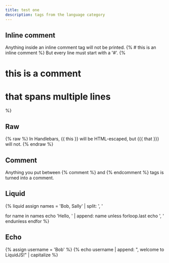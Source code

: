 ```yaml
---
title: test one
description: tags from the language category
---
```

## Inline comment
Anything inside an inline comment tag will not be printed.
{% # this is an inline comment %}
But every line must start with a '#'.
{%
  # this is a comment
  # that spans multiple lines
%}

## Raw
{% raw %}
  In Handlebars, {{ this }} will be HTML-escaped, but
  {{{ that }}} will not.
{% endraw %}

## Comment
Anything you put between {% comment %} and {% endcomment %} tags
is turned into a comment.

## Liquid
{% liquid
  assign names = 'Bob, Sally' | split: ', '

  for name in names
    echo 'Hello, ' | append: name
    unless forloop.last
      echo ', '
    endunless
  endfor
%}

## Echo
{% assign username = 'Bob' %}
{% echo username | append: ", welcome to LiquidJS!" | capitalize %}